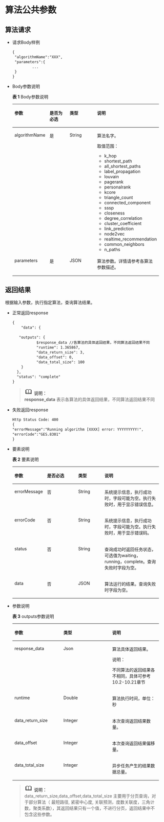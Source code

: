 # 算法公共参数<a name="ges_03_0076"></a>

## 算法请求<a name="section48190415192136"></a>

-   请求Body样例

    ```
    {
     "algorithmName":"XXX",
     "parameters":{
             ...
     }
    }
    ```

-   Body参数说明

    **表 1**  Body参数说明

    <a name="table942600319267"></a>
    <table><thead align="left"><tr id="row957897119267"><th class="cellrowborder" valign="top" width="22%" id="mcps1.2.5.1.1"><p id="p3799923192616"><a name="p3799923192616"></a><a name="p3799923192616"></a>参数</p>
    </th>
    <th class="cellrowborder" valign="top" width="20%" id="mcps1.2.5.1.2"><p id="p39358360192616"><a name="p39358360192616"></a><a name="p39358360192616"></a>是否为必选</p>
    </th>
    <th class="cellrowborder" valign="top" width="24.87%" id="mcps1.2.5.1.3"><p id="p33910577192616"><a name="p33910577192616"></a><a name="p33910577192616"></a>类型</p>
    </th>
    <th class="cellrowborder" valign="top" width="33.129999999999995%" id="mcps1.2.5.1.4"><p id="p62402215192616"><a name="p62402215192616"></a><a name="p62402215192616"></a>说明</p>
    </th>
    </tr>
    </thead>
    <tbody><tr id="row1858604919267"><td class="cellrowborder" valign="top" width="22%" headers="mcps1.2.5.1.1 "><p id="p56863047192616"><a name="p56863047192616"></a><a name="p56863047192616"></a>algorithmName</p>
    </td>
    <td class="cellrowborder" valign="top" width="20%" headers="mcps1.2.5.1.2 "><p id="p42504131192616"><a name="p42504131192616"></a><a name="p42504131192616"></a>是</p>
    </td>
    <td class="cellrowborder" valign="top" width="24.87%" headers="mcps1.2.5.1.3 "><p id="p20282554192616"><a name="p20282554192616"></a><a name="p20282554192616"></a>String</p>
    </td>
    <td class="cellrowborder" valign="top" width="33.129999999999995%" headers="mcps1.2.5.1.4 "><p id="p32274198192616"><a name="p32274198192616"></a><a name="p32274198192616"></a>算法名字。</p>
    <p id="p22032334192616"><a name="p22032334192616"></a><a name="p22032334192616"></a>取值范围：</p>
    <a name="ul64073279192616"></a><a name="ul64073279192616"></a><ul id="ul64073279192616"><li>k_hop</li><li>shortest_path</li><li>all_shortest_paths</li><li>label_propagation</li><li>louvain</li><li>pagerank</li><li>personalrank</li><li>kcore</li><li>triangle_count</li><li>connected_component</li><li>sssp</li><li>closeness</li><li>degree_correlation</li><li>cluster_coefficient</li><li>link_prediction</li><li>node2vec</li><li>realtime_recommendation</li><li>common_neighbors</li><li>n_paths</li></ul>
    </td>
    </tr>
    <tr id="row3116503819267"><td class="cellrowborder" valign="top" width="22%" headers="mcps1.2.5.1.1 "><p id="p55395431192616"><a name="p55395431192616"></a><a name="p55395431192616"></a>parameters</p>
    </td>
    <td class="cellrowborder" valign="top" width="20%" headers="mcps1.2.5.1.2 "><p id="p57844950192616"><a name="p57844950192616"></a><a name="p57844950192616"></a>是</p>
    </td>
    <td class="cellrowborder" valign="top" width="24.87%" headers="mcps1.2.5.1.3 "><p id="p54929369192616"><a name="p54929369192616"></a><a name="p54929369192616"></a>JSON</p>
    </td>
    <td class="cellrowborder" valign="top" width="33.129999999999995%" headers="mcps1.2.5.1.4 "><p id="p20093913192616"><a name="p20093913192616"></a><a name="p20093913192616"></a>算法参数。详情请参考各算法参数描述。</p>
    </td>
    </tr>
    </tbody>
    </table>


## 返回结果<a name="section185601546105013"></a>

根据输入参数，执行指定算法，查询算法结果。

-   正常返回response

    ```
    {
        "data": {
    
       "outputs": {
               $response_data //各算法的具体返回结果，不同算法返回结果不同
               "runtime": 1.365867,
               "data_return_size": 3,
               "data_offset": 0,
               "data_total_size": 100
        }
      },
      "status": "complete"
    }
    ```

    >![](public_sys-resources/icon-note.gif) **说明：**   
    >**response\_data**  表示各算法的具体返回结果，不同算法返回结果不同  

-   失败返回response

    ```
    Http Status Code: 400
    {
    "errorMessage":"Running algorithm [XXXX] error: YYYYYYYYY!",
    "errorCode":"GES.8301"
    }
    ```

-   要素说明

    **表 2**  要素说明

    <a name="table45721954511"></a>
    <table><thead align="left"><tr id="row1458715416110"><th class="cellrowborder" valign="top" width="22.18%" id="mcps1.2.5.1.1"><p id="p65873547111"><a name="p65873547111"></a><a name="p65873547111"></a>参数</p>
    </th>
    <th class="cellrowborder" valign="top" width="21.240000000000002%" id="mcps1.2.5.1.2"><p id="p195878541418"><a name="p195878541418"></a><a name="p195878541418"></a>是否必选</p>
    </th>
    <th class="cellrowborder" valign="top" width="18.05%" id="mcps1.2.5.1.3"><p id="p16037548111"><a name="p16037548111"></a><a name="p16037548111"></a>类型</p>
    </th>
    <th class="cellrowborder" valign="top" width="38.53%" id="mcps1.2.5.1.4"><p id="p36033541613"><a name="p36033541613"></a><a name="p36033541613"></a>说明</p>
    </th>
    </tr>
    </thead>
    <tbody><tr id="row2060312543116"><td class="cellrowborder" valign="top" width="22.18%" headers="mcps1.2.5.1.1 "><p id="p1660312541814"><a name="p1660312541814"></a><a name="p1660312541814"></a>errorMessage</p>
    </td>
    <td class="cellrowborder" valign="top" width="21.240000000000002%" headers="mcps1.2.5.1.2 "><p id="p86034546114"><a name="p86034546114"></a><a name="p86034546114"></a>否</p>
    </td>
    <td class="cellrowborder" valign="top" width="18.05%" headers="mcps1.2.5.1.3 "><p id="p186031254819"><a name="p186031254819"></a><a name="p186031254819"></a>String</p>
    </td>
    <td class="cellrowborder" valign="top" width="38.53%" headers="mcps1.2.5.1.4 "><p id="p7618354211"><a name="p7618354211"></a><a name="p7618354211"></a>系统提示信息，执行成功时，字段可能为空。执行失败时，用于显示错误信息。</p>
    </td>
    </tr>
    <tr id="row12618165416112"><td class="cellrowborder" valign="top" width="22.18%" headers="mcps1.2.5.1.1 "><p id="p6618145412114"><a name="p6618145412114"></a><a name="p6618145412114"></a>errorCode</p>
    </td>
    <td class="cellrowborder" valign="top" width="21.240000000000002%" headers="mcps1.2.5.1.2 "><p id="p1061816541110"><a name="p1061816541110"></a><a name="p1061816541110"></a>否</p>
    </td>
    <td class="cellrowborder" valign="top" width="18.05%" headers="mcps1.2.5.1.3 "><p id="p961855414116"><a name="p961855414116"></a><a name="p961855414116"></a>String</p>
    </td>
    <td class="cellrowborder" valign="top" width="38.53%" headers="mcps1.2.5.1.4 "><p id="p36182054913"><a name="p36182054913"></a><a name="p36182054913"></a>系统提示信息，执行成功时，字段可能为空。执行失败时，用于显示错误码。</p>
    </td>
    </tr>
    <tr id="row56181554117"><td class="cellrowborder" valign="top" width="22.18%" headers="mcps1.2.5.1.1 "><p id="p263415541117"><a name="p263415541117"></a><a name="p263415541117"></a>status</p>
    </td>
    <td class="cellrowborder" valign="top" width="21.240000000000002%" headers="mcps1.2.5.1.2 "><p id="p1563416547119"><a name="p1563416547119"></a><a name="p1563416547119"></a>否</p>
    </td>
    <td class="cellrowborder" valign="top" width="18.05%" headers="mcps1.2.5.1.3 "><p id="p663419541910"><a name="p663419541910"></a><a name="p663419541910"></a>String</p>
    </td>
    <td class="cellrowborder" valign="top" width="38.53%" headers="mcps1.2.5.1.4 "><p id="p663416549111"><a name="p663416549111"></a><a name="p663416549111"></a>查询成功时返回任务状态，可选值为waiting，running，complete。查询失败时字段为空。</p>
    </td>
    </tr>
    <tr id="row1963405420118"><td class="cellrowborder" valign="top" width="22.18%" headers="mcps1.2.5.1.1 "><p id="p196341554418"><a name="p196341554418"></a><a name="p196341554418"></a>data</p>
    </td>
    <td class="cellrowborder" valign="top" width="21.240000000000002%" headers="mcps1.2.5.1.2 "><p id="p19634175416114"><a name="p19634175416114"></a><a name="p19634175416114"></a>否</p>
    </td>
    <td class="cellrowborder" valign="top" width="18.05%" headers="mcps1.2.5.1.3 "><p id="p1965012542112"><a name="p1965012542112"></a><a name="p1965012542112"></a>JSON</p>
    </td>
    <td class="cellrowborder" valign="top" width="38.53%" headers="mcps1.2.5.1.4 "><p id="p13650654717"><a name="p13650654717"></a><a name="p13650654717"></a>算法运行的结果。查询失败时字段为空。</p>
    </td>
    </tr>
    </tbody>
    </table>

-   参数说明

    **表 3**  outputs参数说明

    <a name="table169486495410"></a>
    <table><thead align="left"><tr id="row496313491642"><th class="cellrowborder" valign="top" width="33.43334333433343%" id="mcps1.2.4.1.1"><p id="p7963114914412"><a name="p7963114914412"></a><a name="p7963114914412"></a>参数</p>
    </th>
    <th class="cellrowborder" valign="top" width="33.273327332733274%" id="mcps1.2.4.1.2"><p id="p696311491542"><a name="p696311491542"></a><a name="p696311491542"></a>类型</p>
    </th>
    <th class="cellrowborder" valign="top" width="33.29332933293329%" id="mcps1.2.4.1.3"><p id="p159792491847"><a name="p159792491847"></a><a name="p159792491847"></a>说明</p>
    </th>
    </tr>
    </thead>
    <tbody><tr id="row29941492412"><td class="cellrowborder" valign="top" width="33.43334333433343%" headers="mcps1.2.4.1.1 "><p id="p1610145015420"><a name="p1610145015420"></a><a name="p1610145015420"></a>response_data</p>
    </td>
    <td class="cellrowborder" valign="top" width="33.273327332733274%" headers="mcps1.2.4.1.2 "><p id="p191005016413"><a name="p191005016413"></a><a name="p191005016413"></a>Json</p>
    </td>
    <td class="cellrowborder" valign="top" width="33.29332933293329%" headers="mcps1.2.4.1.3 "><p id="p101016502044"><a name="p101016502044"></a><a name="p101016502044"></a>算法具体返回结果。</p>
    <div class="note" id="note8677322205017"><a name="note8677322205017"></a><a name="note8677322205017"></a><span class="notetitle"> 说明： </span><div class="notebody"><p id="p1469352215505"><a name="p1469352215505"></a><a name="p1469352215505"></a>不同算法的返回结果各不相同，具体可参考10.2-10.21章节</p>
    </div></div>
    </td>
    </tr>
    <tr id="row20937723201011"><td class="cellrowborder" valign="top" width="33.43334333433343%" headers="mcps1.2.4.1.1 "><p id="p19937723161011"><a name="p19937723161011"></a><a name="p19937723161011"></a>runtime</p>
    </td>
    <td class="cellrowborder" valign="top" width="33.273327332733274%" headers="mcps1.2.4.1.2 "><p id="p2937162381012"><a name="p2937162381012"></a><a name="p2937162381012"></a>Double</p>
    </td>
    <td class="cellrowborder" valign="top" width="33.29332933293329%" headers="mcps1.2.4.1.3 "><p id="p18937122331015"><a name="p18937122331015"></a><a name="p18937122331015"></a>算法执行时间，单位：秒</p>
    </td>
    </tr>
    <tr id="row18101650448"><td class="cellrowborder" valign="top" width="33.43334333433343%" headers="mcps1.2.4.1.1 "><p id="p11010501444"><a name="p11010501444"></a><a name="p11010501444"></a>data_return_size</p>
    </td>
    <td class="cellrowborder" valign="top" width="33.273327332733274%" headers="mcps1.2.4.1.2 "><p id="p3271050845"><a name="p3271050845"></a><a name="p3271050845"></a>Integer</p>
    </td>
    <td class="cellrowborder" valign="top" width="33.29332933293329%" headers="mcps1.2.4.1.3 "><p id="p132715012418"><a name="p132715012418"></a><a name="p132715012418"></a>本次查询返回结果数量。</p>
    </td>
    </tr>
    <tr id="row527135013410"><td class="cellrowborder" valign="top" width="33.43334333433343%" headers="mcps1.2.4.1.1 "><p id="p102715020412"><a name="p102715020412"></a><a name="p102715020412"></a>data_offset</p>
    </td>
    <td class="cellrowborder" valign="top" width="33.273327332733274%" headers="mcps1.2.4.1.2 "><p id="p6271750948"><a name="p6271750948"></a><a name="p6271750948"></a>Integer</p>
    </td>
    <td class="cellrowborder" valign="top" width="33.29332933293329%" headers="mcps1.2.4.1.3 "><p id="p0420508419"><a name="p0420508419"></a><a name="p0420508419"></a>本次查询返回结果偏移量。</p>
    </td>
    </tr>
    <tr id="row14213501342"><td class="cellrowborder" valign="top" width="33.43334333433343%" headers="mcps1.2.4.1.1 "><p id="p1042750649"><a name="p1042750649"></a><a name="p1042750649"></a>data_total_size</p>
    </td>
    <td class="cellrowborder" valign="top" width="33.273327332733274%" headers="mcps1.2.4.1.2 "><p id="p0421650347"><a name="p0421650347"></a><a name="p0421650347"></a>Integer</p>
    </td>
    <td class="cellrowborder" valign="top" width="33.29332933293329%" headers="mcps1.2.4.1.3 "><p id="p104217509414"><a name="p104217509414"></a><a name="p104217509414"></a>异步任务产生的结果数据总量。</p>
    </td>
    </tr>
    </tbody>
    </table>

    >![](public_sys-resources/icon-note.gif) **说明：**   
    >data\_return\_size,data\_offset,data\_total\_size 主要用于分页查询，对于部分算法（ 最短路径, 紧密中心度, 关联预测，度数关联度，三角计数，聚类系数），其返回结果只有一个值，不进行分页，返回结果中不包含这些参数。  


